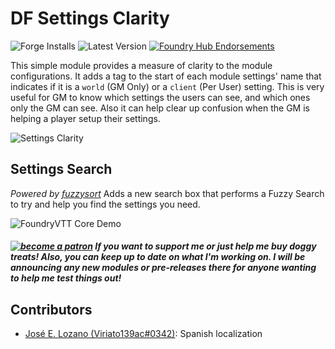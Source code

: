 # DF Settings Clarity

![Forge Installs](https://img.shields.io/badge/dynamic/json?color=red&label=Forge%20Installs&query=package.installs&suffix=%25&url=https%3A%2F%2Fforge-vtt.com%2Fapi%2Fbazaar%2Fpackage%2Fdf-settings-clarity) ![Latest Version](https://img.shields.io/badge/dynamic/json?label=Latest%20Release&prefix=v&query=package.versions%5B0%5D&url=https%3A%2F%2Fforge-vtt.com%2Fapi%2Fbazaar%2Fpackage%2Fdf-settings-clarity) [![Foundry Hub Endorsements](https://img.shields.io/endpoint?logoColor=white&url=https%3A%2F%2Fwww.foundryvtt-hub.com%2Fwp-json%2Fhubapi%2Fv1%2Fpackage%2Flib-df-hotkeys%2Fshield%2Fendorsements)](https://www.foundryvtt-hub.com/package/df-settings-clarity/)

This simple module provides a measure of clarity to the module configurations. It adds a tag to the start of each module settings' name that indicates if it is a `world` (GM Only) or a `client` (Per User) setting. This is very useful for GM to know which settings the users can see, and which ones only the GM can see. Also it can help clear up confusion when the GM is helping a player setup their settings.

![Settings Clarity](../.assets/df-settings-clarity/cover.png)

## Settings Search

*Powered by [fuzzysort](https://github.com/farzher/fuzzysort)*
Adds a new search box that performs a Fuzzy Search to try and help you find the settings you need.

![FoundryVTT Core Demo](../.assets/df-settings-clarity/search-default.gif)

##### [![become a patron](../.assets/patreon-image.png)](https://www.patreon.com/bePatron?u=46113583) If you want to support me or just help me buy doggy treats! Also, you can keep up to date on what I'm working on. I will be announcing any new modules or pre-releases there for anyone wanting to help me test things out!

## Contributors

- [José E. Lozano (Viriato139ac#0342)](https://github.com/lozalojo): Spanish localization